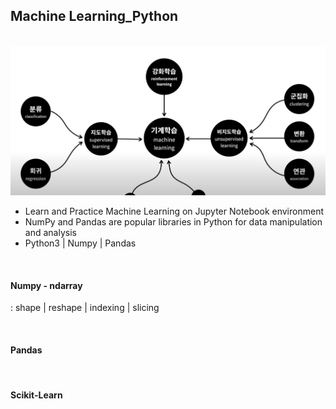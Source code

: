 ## Machine Learning_Python 

<br>

<img src = "ml.png">

- Learn and Practice Machine Learning on Jupyter Notebook environment
- NumPy and Pandas are popular libraries in Python for data manipulation and analysis
- Python3 | Numpy | Pandas 

<br>




#### Numpy - ndarray
: shape | reshape | indexing | slicing

<br>

#### Pandas

<br>

#### Scikit-Learn

<br>
